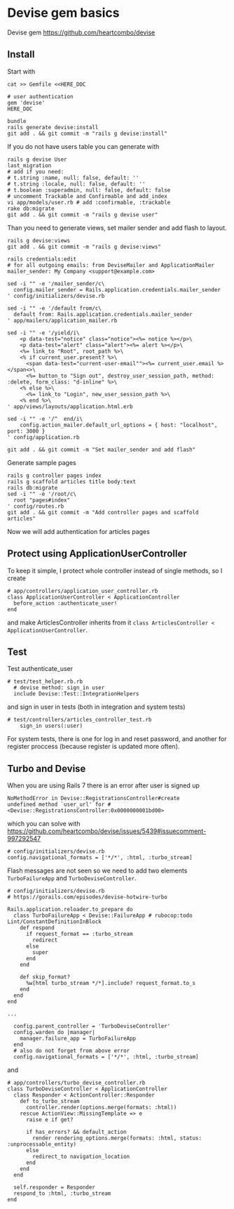 # Devise gem basics

Devise gem https://github.com/heartcombo/devise

## Install

Start with

```
cat >> Gemfile <<HERE_DOC

# user authentication
gem 'devise'
HERE_DOC

bundle
rails generate devise:install
git add . && git commit -m "rails g devise:install"
```

If you do not have users table you can generate with

```
rails g devise User
last_migration
# add if you need:
# t.string :name, null: false, default: ''
# t.string :locale, null: false, default: ''
# t.boolean :superadmin, null: false, default: false
# uncomment Trackable and Confirmable and add_index
vi app/models/user.rb # add :confirmable, :trackable
rake db:migrate
git add . && git commit -m "rails g devise user"
```

Than you need to generate views, set mailer sender and add flash to layout.

```
rails g devise:views
git add . && git commit -m "rails g devise:views"

rails credentials:edit
# for all outgoing emails: from DeviseMailer and ApplicationMailer
mailer_sender: My Company <support@example.com>

sed -i "" -e '/mailer_sender/c\
  config.mailer_sender = Rails.application.credentials.mailer_sender
' config/initializers/devise.rb

sed -i "" -e '/default from/c\
  default from: Rails.application.credentials.mailer_sender
' app/mailers/application_mailer.rb 

sed -i "" -e '/yield/i\
    <p data-test="notice" class="notice"><%= notice %></p>\
    <p data-test="alert" class="alert"><%= alert %></p>\
    <%= link_to "Root", root_path %>\
    <% if current_user.present? %>\
      <span data-test="current-user-email""><%= current_user.email %></span<>\
      <%= button_to "Sign out", destroy_user_session_path, method: :delete, form_class: "d-inline" %>\
    <% else %>\
      <%= link_to "Login", new_user_session_path %>\
    <% end %>\
' app/views/layouts/application.html.erb 

sed -i "" -e '/^  end/i\
    config.action_mailer.default_url_options = { host: "localhost", port: 3000 }
' config/application.rb

git add . && git commit -m "Set mailer_sender and add flash"
```

Generate sample pages

```
rails g controller pages index
rails g scaffold articles title body:text
rails db:migrate
sed -i "" -e '/root/c\
  root "pages#index"
' config/routes.rb 
git add . && git commit -m "Add controller pages and scaffold articles"
```

Now we will add authentication for articles pages

## Protect using ApplicationUserController

To keep it simple, I protect whole controller instead of single methods, so I
create
```
# app/controllers/application_user_controller.rb
class ApplicationUserController < ApplicationController
  before_action :authenticate_user!
end
```

and make ArticlesController inherits from it
`class ArticlesController < ApplicationUserController`.

## Test

Test authenticate_user

```
# test/test_helper.rb.rb
  # devise method: sign_in user
  include Devise::Test::IntegrationHelpers
```
and sign in user in tests (both in integration and system tests)
```
# test/controllers/articles_controller_test.rb
    sign_in users(:user)
```

For system tests, there is one for log in and reset password, and another for
register proccess (because register is updated more often).

## Turbo and Devise

When you are using Rails 7 there is an error after user is signed up
```
NoMethodError in Devise::RegistrationsController#create
undefined method `user_url' for #<Devise::RegistrationsController:0x0000000001bd00>
```

which you can solve with https://github.com/heartcombo/devise/issues/5439#issuecomment-997292547
```
# config/initializers/devise.rb
config.navigational_formats = ['*/*', :html, :turbo_stream]
```

Flash messages are not seen so we need to add two elements `TurboFailureApp` and
`TurboDeviseController`.
```
# config/initializers/devise.rb
# https://gorails.com/episodes/devise-hotwire-turbo

Rails.application.reloader.to_prepare do
  class TurboFailureApp < Devise::FailureApp # rubocop:todo Lint/ConstantDefinitionInBlock
    def respond
      if request_format == :turbo_stream
        redirect
      else
        super
      end
    end

    def skip_format?
      %w[html turbo_stream */*].include? request_format.to_s
    end
  end
end

...

  config.parent_controller = 'TurboDeviseController'
  config.warden do |manager|
    manager.failure_app = TurboFailureApp
  end
  # also do not forget from above error
  config.navigational_formats = ['*/*', :html, :turbo_stream]
```

and
```
# app/controllers/turbo_devise_controller.rb
class TurboDeviseController < ApplicationController
  class Responder < ActionController::Responder
    def to_turbo_stream
      controller.render(options.merge(formats: :html))
    rescue ActionView::MissingTemplate => e
      raise e if get?

      if has_errors? && default_action
        render rendering_options.merge(formats: :html, status: :unprocessable_entity)
      else
        redirect_to navigation_location
      end
    end
  end

  self.responder = Responder
  respond_to :html, :turbo_stream
end
```

